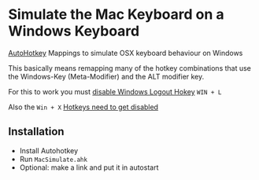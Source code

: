 # Simulate the Mac Keyboard on a Windows Keyboard


[AutoHotkey](https://www.autohotkey.com) Mappings to simulate OSX keyboard behaviour on Windows

This basically means remapping many of the hotkey combinations that use the Windows-Key (Meta-Modifier) and the ALT modifier key.


For this to work you must [disable Windows Logout Hokey](http://www.howtogeek.com/howto/windows-vista/disableenable-lock-workstation-functionality-windows-l/) `WIN + L`

Also the `Win + X`  [Hotkeys need to get disabled](http://www.howtogeek.com/howto/windows-vista/disable-winx-shortcut-keys-on-windows-vista/)


## Installation

+ Install Autohotkey
+ Run `MacSimulate.ahk`
+ Optional: make a link and put it in autostart

